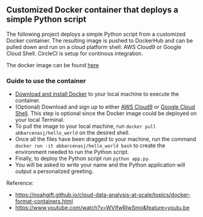 ## Customized Docker container that deploys a simple Python script


The following project deploys a simple Python script from a customized Docker container. The resulting image is pushed to DockerHub and can be pulled down and run on a cloud platform shell: AWS Cloud9 or Google Cloud Shell. CircleCI is setup for continous integration.


The docker image can be found [here](https://hub.docker.com/repository/docker/abbarcenasj/hello_world)


### Guide to use the container
* [Download and install Docker](https://docs.docker.com/docker-for-mac/install/) to your local machine to execute the container.
* (Optional) Download and sign up to either [AWS Cloud9](https://aws.amazon.com/console/) or [Google Cloud Shell](https://cloud.google.com/shell). This step is optional since the Docker image could be deployed on your local Terminal.
* To pull the image to your local machine, run `docker pull abbarcenasj/hello_world` on the desired shell.
* Once all the files have been dragged to your machine, run the command `docker run -it abbarcenasj/hello_world bash` to create the environment needed to run the Python script.
* Finally, to deploy the Python script run `python app.py`.
* You will be asked to write your name and the Python application will output a personalized greeting.


Reference: 
* https://noahgift.github.io/cloud-data-analysis-at-scale/topics/docker-format-containers.html
* https://www.youtube.com/watch?v=WVifwRIwSmo&feature=youtu.be
